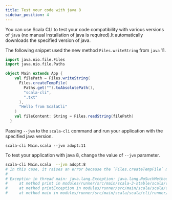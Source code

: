 ```yaml
---
title: Test your code with java 8 
sidebar_position: 4
---
```


You can use Scala CLI to test your code compatibility with various versions of `java` (no manual installation of java is required).It automatically downloads the specified version of java.

The following snippet used the new method `Files.writeString` from `java` 11. 

```scala name:Main.scala
import java.nio.file.Files
import java.nio.file.Paths

object Main extends App {
    val filePath = Files.writeString(
      Files.createTempFile(
        Paths.get("").toAbsolutePath(),
        "scala-cli",
        ".txt"
      ),
      "Hello from ScalaCli"
    )
    val fileContent: String = Files.readString(filePath)
  }
 ```


Passing `--jvm` to the `scala-cli` command and run your application with the specified java version.

```scala-cli 
scala-cli Main.scala --jvm adopt:11
```

<!-- Expected:
-->

To test your application with java 8, change the value of `--jvm` parameter.
```bash
scala-cli Main.scala  --jvm adopt:8
# In this case, it raises an error because the `Files.createTempFile` method is not available in java 8
#
# Exception in thread main: java.lang.Exception: java.lang.NoSuchMethodError: java.nio.file.Files.writeString(Ljava/nio/file/Path;Ljava/lang/CharSequence;[Ljava/nio/file/OpenOption;)Ljava/nio/file/Path;
#     at method print in modules/runner/src/main/scala-3-stable/scala/cli/runner/Stacktrace.scala:12 inside runner_3.jar 
#     at method printException in modules/runner/src/main/scala/scala/cli/runner/StackTracePrinter.scala:91 inside runner_3.jar 
#     at method main in modules/runner/src/main/scala/scala/cli/runner/Runner.scala:22 inside runner_3.jar
```